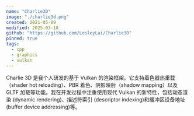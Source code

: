 ```yaml
---
name: "Charlie3D"
image: "./charlie3d.png"
created: 2021-05-09
modified: 2025-03-18
github: "https://github.com/LesleyLai/Charlie3D"
pinned: true
tags:
  - cpp
  - graphics
  - vulkan
---
```


Charlie 3D 是我个人研发的基于 Vulkan 的渲染框架。它支持着色器热重载（shader hot reloading）、PBR 着色、阴影映射（shadow mapping）以及 GLTF 加载等功能。我在开发过程中注重使用现代 Vulkan 的新特性，包括动态渲染 (dynamic rendering)、描述符索引 (descriptor indexing)和缓冲区设备地址 (buffer device addressing)等。